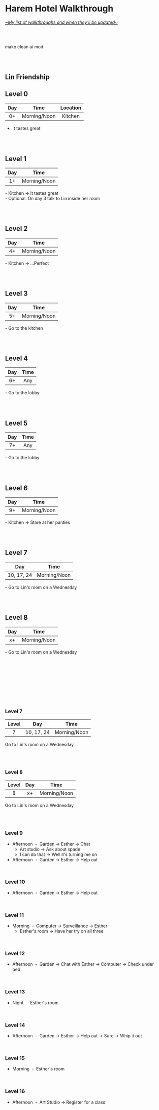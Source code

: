 # Harem Hotel Walkthrough
[*\~My list of walkthroughs and when they'll be updated\~*](https://www.patreon.com/maimlain)

<br>
<br>

make clean ui mod

<br>
<br>

## Lin Friendship
## Level 0
Day | Time | Location
:---: | :---: | :---:
0+ | Morning/Noon | Kitchen
- It tastes great

<br>
<br>

## Level 1
Day | Time
:---: | :---:
1+ | Morning/Noon

\- Kitchen -> It tastes great  
\- Optional: On day 3 talk to Lin inside her room

<br>
<br>

## Level 2
Day | Time
:---: | :---:
4+ | Morning/Noon

\- Kitchen -> ...Perfect

<br>
<br>

## Level 3
Day | Time
:---: | :---:
5+ | Morning/Noon

\- Go to the kitchen

<br>
<br>

## Level 4
Day | Time
:---: | :---:
6+ | Any

\- Go to the lobby

<br>
<br>

## Level 5
Day | Time
:---: | :---:
7+ | Any

\- Go to the lobby

<br>
<br>

## Level 6
Day | Time
:---: | :---:
9+ | Morning/Noon

\- Kitchen -> Stare at her panties

<br>
<br>

## Level 7
Day | Time
:---: | :---:
10, 17, 24 | Morning/Noon

\- Go to Lin's room on a Wednesday

<br>
<br>

## Level 8
Day | Time
:---: | :---:
x+ | Morning/Noon

\- Go to Lin's room on a Wednesday

<br>
<br>


<br>
<br>
<br>
<br>
<br>
<br>

### Level 7
Level | Day | Time
:---: | :---: | :---:
7 | 10, 17, 24 | Morning/Noon
Go to Lin's room on a Wednesday

<br>
<br>

### Level 8
Level | Day | Time
:---: | :---: | :---:
8 | x+ | Morning/Noon
Go to Lin's room on a Wednesday

<br>
<br>




### Level 9
- Afternoon &nbsp;-&nbsp; Garden -> Esther -> Chat
  - Art studio -> Ask about spade
  - I can do that -> Well it's turning me on
- Afternoon &nbsp;-&nbsp; Garden -> Esther -> Help out

<br>

### Level 10
- Afternoon &nbsp;-&nbsp; Garden -> Esther -> Help out

<br>

### Level 11
- Morning &nbsp;-&nbsp; Computer -> Surveillance -> Esther
  - Esther's room -> Have her try on all three

<br>

### Level 12
- Afternoon &nbsp;-&nbsp; Garden -> Chat with Esther -> Computer -> Check under bed

<br>

### Level 13
- Night &nbsp;-&nbsp; Esther's room

<br>

### Level 14
- Afternoon &nbsp;-&nbsp; Garden -> Esther -> Help out -> Sure -> Whip it out

<br>

### Level 15
- Morning &nbsp;-&nbsp; Esther's room

<br>

### Level 16
- Afternoon &nbsp;-&nbsp; Art Studio -> Register for a class

